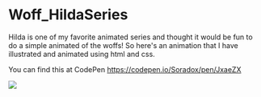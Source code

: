# Woff_HildaSeries

Hilda is one of my favorite animated series and thought it would be fun to do a simple animated of the woffs! So here's an animation that I have illustrated and animated using html and css.

You can find this at CodePen https://codepen.io/Soradox/pen/JxaeZX

![](woff.gif)
